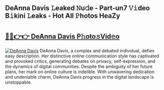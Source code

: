 ## DeAnna Davis 𝙻eaked 𝙽u𝚍e - Part-un7 𝚅𝚒deo B𝚒kini 𝙻eaks - Hot All 𝙿hotos HeaZy

# <h2><a href="http://ld6s4a.urlbe.top/?page=DeAnna+Davis">🔗🔗👉👉 DeAnna Davis P𝚑oto𝚜Vid𝚎o</a></h2>

[![DeAnna Davis](https://i.imgur.com/eBuTRDB.gif)](http://ld6s4a.urlbe.top/?page=DeAnna+Davis)
DeAnna Davis, a complex and debated individual, defies easy description. Her distinctive online communication style has captivated and provoked critics, generating debates on privacy, self-expression, and the dynamics of digital communities. Despite the ambiguity of her future plans, her mark on online culture is indelible. With unwavering dedication and undeniable charm, DeAnna Davis progress in the digital landscape is unstoppable.

